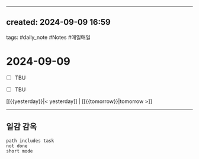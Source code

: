 
---  
created: 2024-09-09 16:59  
---  
tags: #daily_note  #Notes #매일매일
  
# 2024-09-09  
- [ ] TBU  
- [ ] TBU  
  
  
[[{{yesterday}}|< yesterday]] | [[{{tomorrow}}|tomorrow >]]  
  
---  
## 일감 감옥  
```tasks  
path includes task  
not done  
short mode  
```